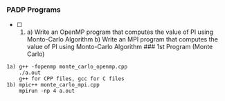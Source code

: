 ### PADP Programs

- [ ] 1. a) Write an OpenMP program that computes the value of PI using Monto-Carlo Algorithm
         b) Write an MPI program that computes the value of PI using Monto-Carlo Algorithm
         ### 1st Program (Monte Carlo)
```
1a) g++ -fopenmp monte_carlo_openmp.cpp
    ./a.out
    g++ for CPP files, gcc for C files
1b) mpic++ monte_carlo_mpi.cpp
    mpirun -np 4 a.out
```
<!-- - [ ] 2. Write an OpenMP program that computes a simple matrix-matrix multiplication using dynamic memory allocation.
- [ ] 3. Write an OpenMP program for Cache unfriendly sieve of Erathothneses.
- [ ] 4. Write an OpenMP program to convert a color image to black and white image.
- [ ] 5. Write a MPI Program that has  a total of 4 processes. Process with rank 1, 2, and 3 should send the following messages respectives to teh process with rank 0: HELLO, CSE, RVCE.
- [ ] 6. Write an OpenMP program for Word search in a file and illustrate the perfomanace using different sizes of file. -->